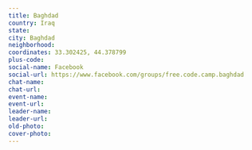 ```yaml
---
title: Baghdad
country: Iraq
state: 
city: Baghdad
neighborhood: 
coordinates: 33.302425, 44.378799
plus-code:
social-name: Facebook
social-url: https://www.facebook.com/groups/free.code.camp.baghdad
chat-name:
chat-url:
event-name:
event-url:
leader-name:
leader-url:
old-photo: 
cover-photo:
---
```

